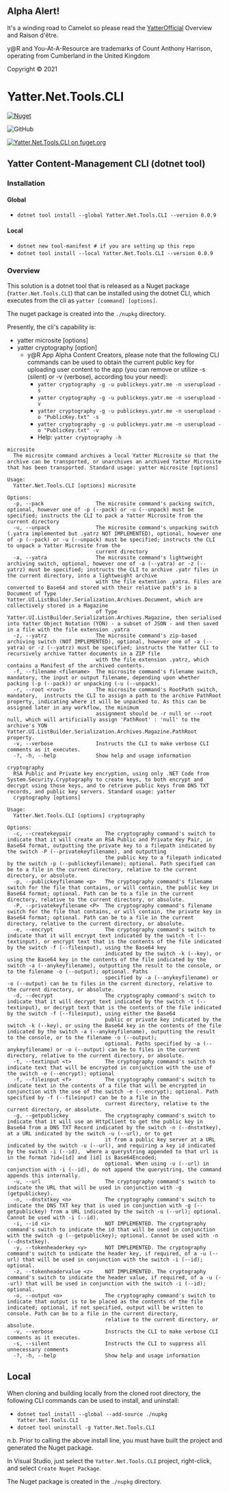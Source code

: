 ## Alpha Alert!

It's a winding road to Camelot so please read the [YatterOfficial](https://github.com/yatterofficial) Overview and Raison d'être.

y@R and You-At-A-Resource are trademarks of Count Anthony Harrison, operating from Cumberland in the United Kingdom

Copyright © 2021

# Yatter.Net.Tools.CLI

<a href="https://www.nuget.org/packages/Yatter.Net.Tools.CLI/" target="_blank" rel="noreferrer noopener"><img alt="Nuget" src="https://img.shields.io/nuget/v/Yatter.Net.Tools.CLI?color=blue&style=for-the-badge"></a>

![GitHub](https://img.shields.io/github/license/yatterofficial/Yatter.Net.Tools.CLI?style=for-the-badge)

[![Yatter.Net.Tools.CLI on fuget.org](https://www.fuget.org/packages/Yatter.Net.Tools.CLI/badge.svg)](https://www.fuget.org/packages/Yatter.Net.Tools.CLI)

## Yatter Content-Management CLI (dotnet tool)

### Installation

#### Global

- ```dotnet tool install --global Yatter.Net.Tools.CLI --version 0.0.9```

#### Local

- ```dotnet new tool-manifest # if you are setting up this repo```
- ```dotnet tool install --local Yatter.Net.Tools.CLI --version 0.0.9```

### Overview

This solution is a dotnet tool that is released as a Nuget package (```Yatter.Net.Tools.CLI```) that can be installed using the dotnet CLI, which executes from the cli as ```yatter [command] [options]```.

The nuget package is created into the ```./nupkg``` directory.

Presently, the cli's capability is:

- yatter microsite [options]
- yatter cryptography [option]
  - y@R App Alpha Content Creators, please note that the following CLI commands can be used to obtain the current public key for uploading user content to the app (you can remove or utilize -s (silent) or -v (verbose), according tou your need):
    - ```yatter cryptography -g -u publickeys.yatr.me -n userupload -s```
    - ```yatter cryptography -g -u publickeys.yatr.me -n userupload -v```
    - ```yatter cryptography -g -u publickeys.yatr.me -n userupload -o "PublicKey.txt" -s```
    - ```yatter cryptography -g -u publickeys.yatr.me -n userupload -o "PublicKey.txt" -v```
    - Help: ```yatter cryptography -h```

```
microsite
  The microsite command archives a local Yatter Microsite so that the archive can be transported, or unarchives an archived Yatter Microsite that has been transported. Standard usage: yatter microsite [options]

Usage:
  Yatter.Net.Tools.CLI [options] microsite

Options:
  -p, --pack                 The microsite command's packing switch, optional, however one of -p (--pack) or -u (--unpack) must be specified; instructs the CLI to pack a Yatter Microsite from the current directory
  -u, --unpack               The microsite command's unpacking switch (.yatra implemented but .yatrz NOT IMPLEMENTED), optional, however one of -p (--pack) or -u (--unpack) must be specified; instructs the CLI to unpack a Yatter Microsite from the 
                             current directory
  -a, --yatra                The microsite command's lightweight archiving switch, optional, however one of -a (--yatra) or -z (--yatrz) must be specified; instructs the CLI to archive .yatr files in the current directory, into a lightweight archive 
                             with the file extention .yatra. Files are converted to Base64 and stored with their relative path's in a Document of Type Yatter.UI.ListBuilder.Serialization.Archives.Document, which are collectively stored in a Magazine 
                             of Type Yatter.UI.ListBuilder.Serialization.Archives.Magazine, then serialised into Yatter Object Notation (YON) - a subset of JSON - and then saved in a file with the file extension .yatra
  -z, --yatrz                The microsite command's zip-based archiving switch (NOT IMPLEMENTED), optional, however one of -a (--yatra) or -z (--yatrz) must be specified; instructs the Yatter CLI to recursively archive Yatter documents in a ZIP file 
                             with the file extension .yatrz, which contains a Manifest of the archived contents.
  -f, --filename <filename>  The microsite command's filename switch, mandatory, the input or output filename, depending upon whether packing (-p (--pack)) or unpacking (-u (--unpack).
  -r, --root <root>          The microsite command's RootPath switch, mandatory,  instructs the CLI to assign a path to the archive PathRoot property, indicating where it will be unpacked to. As this can be assigned later in any workflow, the minimum 
                             assignment should be -r null or --root null, which will artificially assign 'PathRoot' : 'null' to the archive's YON Yatter.UI.ListBuilder.Serialization.Archives.Magazine.PathRoot property.
  -v, --verbose              Instructs the CLI to make verbose CLI comments as it executes.
  -?, -h, --help             Show help and usage information
```

```
cryptography
  RSA Public and Private key encryption, using only .NET Code from System.Security.Cryptography to create keys, to both encrypt and decrypt using those keys, and to retrieve public keys from DNS TXT records, and public key servers. Standard usage: yatter 
  cryptography [options]

Usage:
  Yatter.Net.Tools.CLI [options] cryptography

Options:
  -c, --createkeypair           The cryptography command's switch to indicate that it will create an RSA Public and Private Key Pair, in Base64 format, outputting the private key to a filepath indicated by the switch -P (--privatekeyfilename), and outputting 
                                the public key to a filepath indicated by the switch -p (--publickeyfilename); optional. Path specified can be to a file in the current directory, relative to the current directory, or absolute.
  -p, --publickeyfilename <p>   The cryptography command's filename switch for the file that contains, or will contain, the public key in Base64 format; optional. Path can be to a file in the current directory, relative to the current directory, or absolute.
  -P, --privatekeyfilename <P>  The cryptography command's filename switch for the file that contains, or will contain, the private key in Base64 format; optional. Path can be to a file in the current directory, relative to the current directory, or absolute.
  -e, --encrypt                 The cryptography command's switch to indicate that it will encrypt text indicated by the switch -t (--textinput), or encrypt text that is the contents of the file indicated by the switch -f (--fileinput), using the Base64 key 
                                indicated by the switch -k (--key), or using the Base64 key in the contents of the file indicated by the switch -a (--anykeyfilename), outputting the result to the console, or to the filename -o (--output); optional. Paths 
                                specified by -a (--anykeyfilename) or -o (--output) can be to files in the current directory, relative to the current directory, or absolute.
  -d, --decrypt                 The cryptography command's switch to indicate that it will decrypt text indicated by the switch -t (--textinput), or decrypt text that is the contents of the file indicated by the switch -f (--fileinput), using either the Base64 
                                public or private key indicated by the switch -k (--key), or using the Base64 key in the contents of the file indicated by the switch -a (--anykeyfilename), outputting the result to the console, or to the filename -o (--output); 
                                optional. Paths specified by -a (--anykeyfilename) or -o (--output) can be to files in the current directory, relative to the current directory, or absolute.
  -t, --textinput <t>           The cryptography command's switch to indicate text that will be encrypted in conjunction with the use of the switch -e (--encrypt); optional
  -f, --fileinput <f>           The cryptography command's switch to indicate text in the contents of a file that will be encrypted in conjunction with the use of the switch -e (--encrypt); optional. Path specified by -f (--fileinput) can be to a file in the 
                                current directory, relative to the current directory, or absolute.
  -g, --getpublickey            The cryptography command's switch to indicate that it will use an HttpClient to get the public key in Base64 from a DNS TXT Record indicated by the switch -n (--dnstxtkey), at a URL indicated by the switch -u (--url), or to get 
                                it from a public key server at a URL indicated by the switch -u (--url), and requiring a key id indicated by the switch -i (--id),  where a querystring appended to that url is in the format ?id=[id] and [id] is Base64Encoded; 
                                optional. When using -u (--url) in conjunction with -i (--id), do not append the querystring, the command appends this internally.
  -u, --url                     The cryptography command's switch to indicate the URL that will be used in conjunction with -g (getpublickey).
  -n, --dnstxtkey <n>           The cryptography command's switch to indicate the DNS TXT key that is used in conjunction with -g (--getpublickey) from a URL indicated by the switch -u (--url); optional. Cannot be used with -i (--id).
  -i, --id <i>                  NOT IMPLEMENTED. The cryptography command's switch to indicate the id that will be used in conjunction with the switch -g (--getpublickey); optional. Cannot be used with -n (--dnstxtkey).
  -y, --tokenheaderkey <y>      NOT IMPLEMENTED. The cryptography command's switch to indicate the header key, if required, of a -u (--url) that will be used in conjunction with the switch -i (--id); optional.
  -z, --tokenheadervalue <z>    NOT IMPLEMENTED. The cryptography command's switch to indicate the header value, if required, of a -u (--url) that will be used in conjunction with the switch -i (--id); optional.
  -o, --output <o>              The cryptography command's switch to indicate that output is to be placed as the contents of the file indicated; optional, if not specified, output will be written to console. Path can be to a file in the current directory, 
                                relative to the current directory, or absolute.
  -v, --verbose                 Instructs the CLI to make verbose CLI comments as it executes.
  -s, --silent                  Instructs the CLI to suppress all unnecessary comments
  -?, -h, --help                Show help and usage information
```

## Local

When cloning and building locally from the cloned root directory, the following CLI commands can be used to install, and uninstall:

- ```dotnet tool install --global --add-source ./nupkg Yatter.Net.Tools.CLI```
- ```dotnet tool uninstall -g Yatter.Net.Tools.CLI```

n.b. Prior to calling the above install line, you must have built the project and generated the Nuget package.

In Visual Studio, just select the ```Yatter.Net.Tools.CLI``` project, right-click, and select ```Create Nuget Package```.

The Nuget package is created in the ```./nupkg``` directory.
